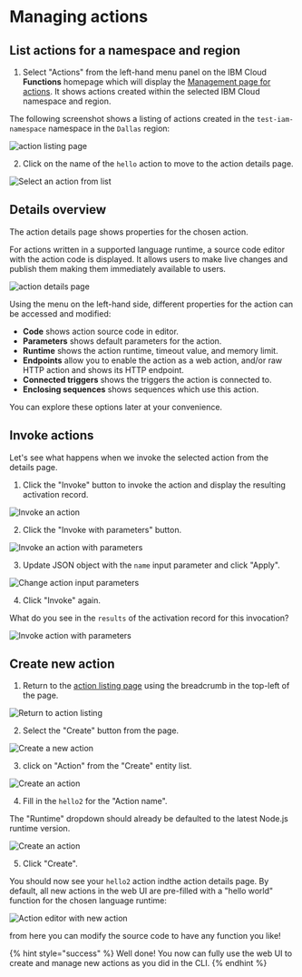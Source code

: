 # Managing actions

## List actions for a namespace and region

1. Select "Actions" from the left-hand menu panel on the IBM Cloud **Functions** homepage which will display the [Management page for actions](https://cloud.ibm.com/functions/actions). It shows actions created within the selected IBM Cloud namespace and region.

The following screenshot shows a listing of actions created in the `test-iam-namespace` namespace in the `Dallas` region:

![action listing page](images/101-ex5-action-list.png)

2. Click on the name of the `hello` action to move to the action details page.

![Select an action from list](images/101-ex5-action-list-select.png)

## Details overview

The action details page shows properties for the chosen action.

For actions written in a supported language runtime, a source code editor with the action code is displayed. It allows users to make live changes and publish them making them immediately available to users.

![action details page](images/101-ex5-action-details.png)

Using the menu on the left-hand side, different properties for the action can be accessed and modified:

* **Code** shows action source code in editor.
* **Parameters** shows default parameters for the action.
* **Runtime** shows the action runtime, timeout value, and memory limit.
* **Endpoints** allow you to enable the action as a web action, and/or raw HTTP action and shows its HTTP endpoint.
* **Connected triggers** shows the triggers the action is connected to.
* **Enclosing sequences** shows sequences which use this action.

You can explore these options later at your convenience.

## Invoke actions

Let's see what happens when we invoke the selected action from the details page.

1. Click the "Invoke" button to invoke the action and display the resulting activation record.

![Invoke an action](images/101-ex5-action-invoke.png)

2. Click the "Invoke with parameters" button.

![Invoke an action with parameters](images/101-ex5-action-invoke-with-params.png)

3. Update JSON object with the `name` input parameter and click "Apply".

![Change action input parameters](images/101-ex5-action-change-params.png)

4. Click "Invoke" again.

What do you see in the `results` of the activation record for this invocation?

![Invoke action with parameters](images/101-ex5-action-invoke-with-name-param.png)

## Create new action

1. Return to the [action listing page](https://cloud.ibm.com/functions/actions) using the breadcrumb in the top-left of the page.

![Return to action listing](images/101-ex5-action-breadcrumb.png)

2. Select the "Create" button from the page.

![Create a new action](images/101-ex5-action-create.png)

3. click on "Action" from the "Create" entity list.

![Create an action](images/101-ex5-entity-create-action.png)

4. Fill in the `hello2` for the "Action name".

The "Runtime" dropdown should already be defaulted to the latest Node.js runtime version.

![Create an action](images/101-ex5-action-create-new.png)

5. Click "Create".

You should now see your `hello2` action indthe action details page. By default, all new actions in the web UI are pre-filled with a "hello world" function for the chosen language runtime:

![Action editor with new action](images/101-ex5-action-create-new-editor.png)

from here you can modify the source code to have any function you like!

{% hint style="success" %}
Well done! You now can fully use the web UI to create and manage new actions as you did in the CLI.
{% endhint %}
